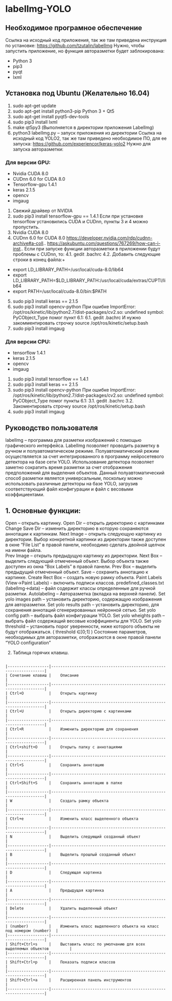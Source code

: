 labelImg-YOLO
=============
Необходимое програмное обеспечение
----------------------------------
Ссылка на исходный код приложения, так же там приведена инструкция по установке:
https://github.com/tzutalin/labelImg
Нужно, чтобы запустить приложение, но функция авторазметки будет заблокирована:
- Python 3
-	pip3
-	pyqt
-	lxml
## Установка под Ubuntu (Желательно 16.04)
1. sudo apt-get update
2. sudo apt-get install python3-pip
Python 3 + Qt5
3. sudo apt-get install pyqt5-dev-tools
4. sudo pip3 install lxml
5. make qt5py3 (Выполняется в директории приложения LabelImg)
6. python3 labelImg.py – запуск приложения из директории
Ссылка на исходный код YOLO2, так же там приведено необходимое ПО, для ее запуска:
https://github.com/experiencor/keras-yolo2
Нужно для запуска авторазметки:
### Для версии GPU:
-	Nvidia CUDA 8.0
-	CUDnn 6.0 for CUDA 8.0
-	Tensorflow-gpu 1.4.1
-	keras 2.1.5
-	opencv
-	imgaug
1. Свежий драйвер от NVIDIA
2. sudo pip3 install tensorflow-gpu == 1.4.1
Если при установке tensorflow установились CUDA и CUDnn, пункты 3 и 4 можно пропустить.
3. Nvidia CUDA 8.0
4. CUDnn 6.0 for CUDA 8.0 https://developer.nvidia.com/rdp/cudnn-archive#a-coll..
https://askubuntu.com/questions/767269/how-can-i-inst..
Если при запуске функции авторазметки в приложении будут проблемы с CUDnn, то:
4.1. gedit .bachrc
4.2. Добавить следующие строки в конец файла:+
-	export LD_LIBRARY_PATH=/usr/local/cuda-8.0/lib64
-	export LD_LIBRARY_PATH=$LD_LIBRARY_PATH:/usr/local/cuda/extras/CUPTI/lib64
-	export PATH=/usr/local/cuda-8.0/bin:$PATH
5. sudo pip3 install keras == 2.1.5
6. sudo pip3 install opencv-python
При ошибке ImportError: /opt/ros/kinetic/lib/python2.7/dist-packages/cv2.so: undefined symbol: PyCObject_Type помог пункт 6.1:
6.1. gedit .bachrc
И нужно закомментировать строчку source /opt/ros/kinetic/setup.bash
7. sudo pip3 install imgaug
### Для версии CPU:
-	tensorflow 1.4.1
-	keras 2.1.5
-	opencv
-	imgaug
1. sudo pip3 install tensorflow == 1.4.1
2. sudo pip3 install keras == 2.1.5
3. sudo pip3 install opencv-python
При ошибке ImportError: /opt/ros/kinetic/lib/python2.7/dist-packages/cv2.so: undefined symbol: PyCObject_Type помог пункты 6.1:
3.1. gedit .bachrc 
3.2. Закоментировать строчку source /opt/ros/kinetic/setup.bash
4. sudo pip3 install imgaug

Руководство пользователя
------------------------
labelImg – программа для разметки изображений с помощью графического интерфейса. LabelImg позволяет проводить разметку в ручном и полуавтоматическом режиме. Полуавтоматический режим осуществляется за счет интегрированного в программу нейросетевого детектора на базе сети YOLO. Использование детектора позволяет заметно сократить время разметки за счет отображения предположений для выделения объектов. Данный полуавтоматический способ разметки является универсальным, поскольку можно использовать различные детекторы на базе YOLO, загрузив соответствующий файл конфигурации и файл с весовыми коэффициентами. 
## 1. Основные функции:
Open – открыть картинку.
Open Dir – открыть директорию с картинками
Change Save Dir – изменить директорию в которую сохраняются аннотации к картинкам.
Next Image – открыть следующую картинку из директории. Выбор конкретной картинки из директории также доступен в окне “File List” в правой панели, необходимо сделать двойной щелчок на имени файла.  
Prev Image – открыть предыдущую картинку из директории.
Next Box – выделить следующий отмеченный объект. Выбор объекта также доступен из окна “Box Labels” в правой панели.
Prev Box – выделить предыдущий отмеченный объект.
Save – сохранить аннотацию к картинке.
Create Rect Box – создать новую рамку объекта.
Paint Labels (View->Paint Labels)  - включить подписи классов.
predefined_classes.txt  (labelImg->data) – файл содержит классы определенные для ручной разметки. 
Autolabeling – Авторазметка (вкладка на верхней панели).
Set yolo images path – установить директорию, содержащую изображения для авторазметки.
Set yolo results path – установить директорию, для сохранения аннотаций сгенерированных нейронной сетью.
Set yolo config path – выбрать файл конфигурации YOLO.
Set yolo wheights path – выбрать файл содержащий весовые коэффициенты для YOLO.
Set yolo threshold – установить порог уверенности, ниже которого объекты не будут отображаться. ( threshold ∈[0;1] )
Состояние параметров, необходимых для авторазметки, отображаются в окне правой панели “YOLO configuration” 

2. Таблица горячих клавиш.
~~~~~~~~~~~~~~~~~~~~~~~~~~~

|------------------|-------------------------------------------------------------------|
| Сочетание клавиш |	Описание                                                          |
|------------------|-------------------------------------------------------------------|
| Ctrl+O           |	Открыть картинку                                                  |
|------------------|-------------------------------------------------------------------|
| Ctrl+U           |	Открыть директорию с картинками                                   |
|------------------|-------------------------------------------------------------------|
| Ctrl+R           |	Изменить директорию для сохранения                                |
|------------------|-------------------------------------------------------------------|
| Ctrl+shift+O     |	Открыть папку с аннотациями                                       |
|------------------|-------------------------------------------------------------------|
| Ctrl+S           |	Сохранить аннотацию                                               |
|------------------|-------------------------------------------------------------------|
| Ctrl+Shift+S     |	Сохранить аннотацию в папке                                       |
|------------------|-------------------------------------------------------------------|
| W                |	Создать рамку объекта                                             |
|------------------|-------------------------------------------------------------------|
| Ctrl+e           |	Изменить класс выделенного объекта                                |
|------------------|-------------------------------------------------------------------|
| N                |	Выделить следующий созданный объект                               |
|------------------|-------------------------------------------------------------------|
| B                |	Выделить прошлый созданный объект                                 |
|------------------|-------------------------------------------------------------------|
| D                |	Следующая картинка                                                |
|------------------|-------------------------------------------------------------------|
| A                |	Предыдущая картинка                                               |
|------------------|-------------------------------------------------------------------|
| Delete           |	Удалить выделенный объект                                         |
|------------------|-------------------------------------------------------------------|
| (number)         |	Изменить класс выделенного объекта на класс под номером (number)  |
|------------------|-------------------------------------------------------------------|
| Shift+Ctrl+s     |	Выставить класс по умолчанию для всех выделяемых объектов         |
|------------------|-------------------------------------------------------------------|
| Shift+Ctrl+p     |	Показать подписи классов                                          |
|------------------|-------------------------------------------------------------------|
| Shift+Ctrl+a     |	Расширенная панель инструментов                                   |
|------------------|-------------------------------------------------------------------|


